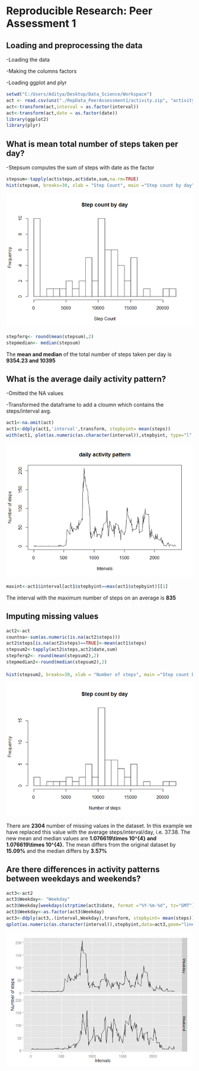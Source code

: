 # Reproducible Research: Peer Assessment 1


## Loading and preprocessing the data

-Loading the data

-Making the columns factors

-Loading ggplot and plyr



```r
setwd("C:/Users/Aditya/Desktop/Data_Science/Workspace")
act <- read.csv(unz("./RepData_PeerAssessment1/activity.zip", "activity.csv"))
act<-transform(act,interval = as.factor(interval))
act<-transform(act,date = as.factor(date))
library(ggplot2)
library(plyr)
```

## What is mean total number of steps taken per day?

-Stepsum computes the sum of steps with date as the factor


```r
stepsum<-tapply(act$steps,act$date,sum,na.rm=TRUE)
hist(stepsum, breaks=30, xlab = "Step Count", main ="Step count by day")
```

![](./PA1_template_files/figure-html/Meanandhistogram-1.png) 

```r
stepferq<- round(mean(stepsum),2)
stepmedian<- median(stepsum)
```

The **mean and median** of the total number of steps taken per day is **9354.23 and 10395**

## What is the average daily activity pattern?

-Omitted the NA values

-Transformed the dataframe to add a cloumn which contains the steps/interval avg.


```r
act1<-na.omit(act)
act1<-ddply(act1,'interval',transform, stepbyint= mean(steps))
with(act1, plot(as.numeric(as.character(interval)),stepbyint, type="l",xlab="Intervals",ylab="Number of steps",main="daily activity pattern"))
```

![](./PA1_template_files/figure-html/avgdailyactivitypattern-1.png) 

```r
maxint<-act1$interval[act1$stepbyint==max(act1$stepbyint)][1]
```
The interval with the maximum number of steps on an average is **835**

## Imputing missing values



```r
act2<-act
countna<-sum(as.numeric(is.na(act2$steps)))
act2$steps[is.na(act2$steps)==TRUE]<-mean(act1$steps)
stepsum2<-tapply(act2$steps,act2$date,sum)
stepferq2<- round(mean(stepsum2),2)
stepmedian2<-round(median(stepsum2),2)

hist(stepsum2, breaks=30, xlab = "Number of steps", main ="Step count by day")
```

![](./PA1_template_files/figure-html/navalues-1.png) 

There are **2304** number of missing values in the dataset. In this example we have replaced this value with the average steps/interval/day, i.e. 37.38. The new mean and median values are **1.076619\times 10^{4} and 1.076619\times 10^{4}.** The mean differs from the original dataset by **15.09%** and the median differs by  **3.57%**



## Are there differences in activity patterns between weekdays and weekends?


```r
act3<-act2
act3$Weekday<- "Weekday"
act3$Weekday[weekdays(strptime(act3$date, format ="%Y-%m-%d", tz="GMT"))=="Sunday"|weekdays(strptime(act3$date, format ="%Y-%m-%d", tz="GMT"))=="Saturday"]<-"Weekend"
act3$Weekday<-as.factor(act3$Weekday)
act3<-ddply(act3,.(interval,Weekday),transform, stepbyint= mean(steps))
qplot(as.numeric(as.character(interval)),stepbyint,data=act3,geom="line",facets=Weekday~.,xlab="Intervals",ylab="Number of steps")
```

![](./PA1_template_files/figure-html/panelgraphs-1.png) 

